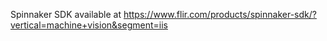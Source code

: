 Spinnaker SDK available at https://www.flir.com/products/spinnaker-sdk/?vertical=machine+vision&segment=iis